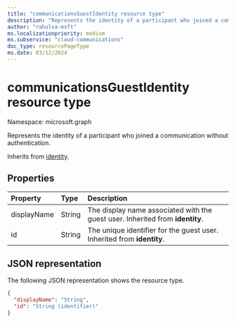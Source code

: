 ```yaml
--- 
title: "communicationsGuestIdentity resource type"
description: "Represents the identity of a participant who joined a communication without authentication."
author: "rahulva-msft"
ms.localizationpriority: medium
ms.subservice: "cloud-communications"
doc_type: resourcePageType
ms.date: 03/12/2024
---
```


# communicationsGuestIdentity resource type

Namespace: microsoft.graph

Represents the identity of a participant who joined a communication without authentication.

Inherits from [identity](identity.md).

## Properties

| Property                       | Type                        | Description           |
| :----------------------------- | :---------------------------| :---------------------|
| displayName | String | The display name associated with the guest user. Inherited from **identity**. |
| id | String | The unique identifier for the guest user. Inherited from **identity**. |

## JSON representation

The following JSON representation shows the resource type.

<!-- {
  "blockType": "resource",
  "@odata.type": "microsoft.graph.communicationsGuestIdentity",
  "optionalProperties": [
    "displayName"
  ],
} -->
```json
{
  "displayName": "String",
  "id": "String (identifier)"
}
```
